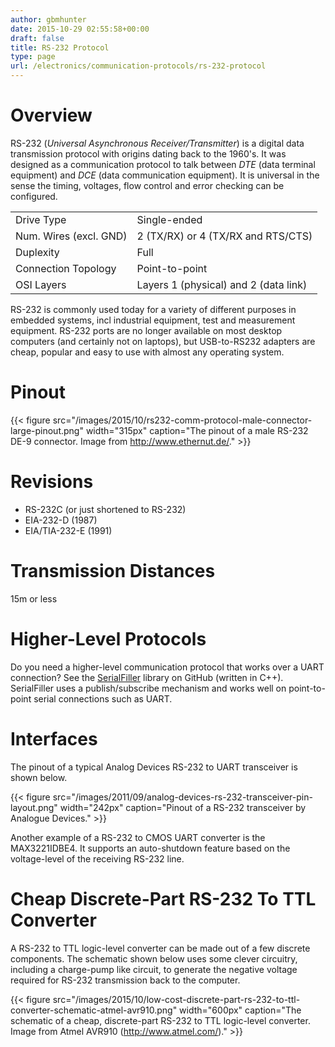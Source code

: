 ```yaml
---
author: gbmhunter
date: 2015-10-29 02:55:58+00:00
draft: false
title: RS-232 Protocol
type: page
url: /electronics/communication-protocols/rs-232-protocol
---
```


# Overview

RS-232 (_Universal Asynchronous Receiver/Transmitter_) is a digital data transmission protocol with origins dating back to the 1960's. It was designed as a communication protocol to talk between _DTE_ (data terminal equipment) and _DCE_ (data communication equipment). It is universal in the sense the timing, voltages, flow control and error checking can be configured.

<table >
<tbody >
<tr >

<td >Drive Type
</td>

<td >Single-ended
</td>
</tr>
<tr >

<td >Num. Wires (excl. GND)
</td>
<td >
2 (TX/RX) or  
 4 (TX/RX and RTS/CTS)
</td>
</tr>
<tr >

<td >Duplexity
</td>

<td >Full
</td>
</tr>
<tr >

<td >Connection Topology
</td>

<td >Point-to-point
</td>
</tr>
<tr >

<td >OSI Layers
</td>

<td >Layers 1 (physical) and 2 (data link)
</td>
</tr>
</tbody>
</table>

RS-232 is commonly used today for a variety of different purposes in embedded systems, incl industrial equipment, test and measurement equipment. RS-232 ports are no longer available on most desktop computers (and certainly not on laptops), but USB-to-RS232 adapters are cheap, popular and easy to use with almost any operating system.

# Pinout

{{< figure src="/images/2015/10/rs232-comm-protocol-male-connector-large-pinout.png" width="315px" caption="The pinout of a male RS-232 DE-9 connector. Image from http://www.ethernut.de/."  >}}

# Revisions

* RS-232C (or just shortened to RS-232)
* EIA-232-D (1987)
* EIA/TIA-232-E (1991)

# Transmission Distances

15m or less

# Higher-Level Protocols

Do you need a higher-level communication protocol that works over a UART connection? See the [SerialFiller](https://github.com/mbedded-ninja/SerialFiller) library on GitHub (written in C++). SerialFiller uses a publish/subscribe mechanism and works well on point-to-point serial connections such as UART.

# Interfaces

The pinout of a typical Analog Devices RS-232 to UART transceiver is shown below.

{{< figure src="/images/2011/09/analog-devices-rs-232-transceiver-pin-layout.png" width="242px" caption="Pinout of a RS-232 transceiver by Analogue Devices."  >}}

Another example of a RS-232 to CMOS UART converter is the MAX3221IDBE4. It supports an auto-shutdown feature based on the voltage-level of the receiving RS-232 line.

# Cheap Discrete-Part RS-232 To TTL Converter

A RS-232 to TTL logic-level converter can be made out of a few discrete components. The schematic shown below uses some clever circuitry, including a charge-pump like circuit, to generate the negative voltage required for RS-232 transmission back to the computer.

{{< figure src="/images/2015/10/low-cost-discrete-part-rs-232-to-ttl-converter-schematic-atmel-avr910.png" width="600px" caption="The schematic of a cheap, discrete-part RS-232 to TTL logic-level converter. Image from Atmel AVR910 (http://www.atmel.com/)."  >}}
